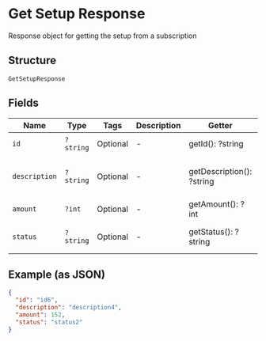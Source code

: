 
# Get Setup Response

Response object for getting the setup from a subscription

## Structure

`GetSetupResponse`

## Fields

| Name | Type | Tags | Description | Getter | Setter |
|  --- | --- | --- | --- | --- | --- |
| `id` | `?string` | Optional | - | getId(): ?string | setId(?string id): void |
| `description` | `?string` | Optional | - | getDescription(): ?string | setDescription(?string description): void |
| `amount` | `?int` | Optional | - | getAmount(): ?int | setAmount(?int amount): void |
| `status` | `?string` | Optional | - | getStatus(): ?string | setStatus(?string status): void |

## Example (as JSON)

```json
{
  "id": "id6",
  "description": "description4",
  "amount": 152,
  "status": "status2"
}
```

